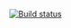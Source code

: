 [![Build status](https://ci.appveyor.com/api/projects/status/65av24dx9tss9cpw?svg=true)](https://ci.appveyor.com/project/Olegzkv/carddelivery)
